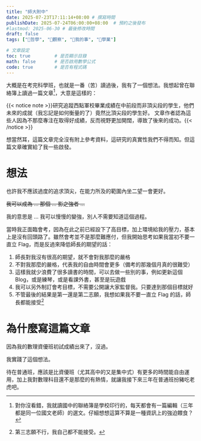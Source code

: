 ```yaml
---
title: "師大附中"
date: 2025-07-23T17:11:14+08:00 # 撰寫時間
publishDate: 2025-07-24T06:00:00+08:00  # 預約之後發布
#lastmod: 2025-06-30 # 最後修改時間
draft: false
tags: ["💭哲學", "🤔觀察", "🐧我的事", "📑學業"]

# 文章設定
toc: true         # 是否顯示目錄
math: false       # 是否啟用數學公式
code: true        # 是否有程式碼
---
```


大概是在考完科學班，也就是一番（苦）讀過後，我有了一個想法。我想起曾在聯絡簿上讀過一篇文章[^1]，大意是這樣的：

{{< notice note >}}研究追蹤西點軍校畢業成績在中前段而非頂尖段的學生，他們未來的成就（我忘記是如何衡量的了）竟然比頂尖段的學生好。
文章作者認為這些人因為不那麼專注在取得好成績，反而視野更加開闊，導致了後來的成功。{{< /notice >}}
[^1]: 對你沒看錯，我就讀國中的聯絡簿是學校印行的，每天都會有一篇編輯（三年都是同一位國文老師）的選文。仔細想想這算不算是一種資訊上的強迫餵食？

想當然耳，這篇文章完全沒有附上參考資料，這研究的真實性我們不得而知。但這篇文章確實給了我一些啟發。

# 想法

也許我不應該過度的追求頂尖，在能力所及的範圍內坐二望一會更好。

~~我可以成為 ... 那個 ... 影之強者 ...~~

我的意思是 ... 我可以慢慢的變強，別人不需要知道這個過程。

當時我正面臨會考，因為在此之前已經設下了高目標，加上環境給我的壓力，基本上是沒有回頭路了。雖然會考並不是那麼難應付，但我開始思考如果我當初不要一直立 Flag，而是反過來降低師長的期望的話：

1. 師長對我沒有很高的期望，就不會對我那麼的嚴格
2. 不對我那麼的嚴格，代表我的自由時間會更多（備考的那幾個月真的很難受）
3. 這樣我就少浪費了很多讀書的時間，可以去做一些別的事，例如更新這個 Blog，或是練琴，或是看課外書，甚至是玩遊戲
4. 我可以另外制訂會考目標，不需要公開讓大家監督我。只要達到那個目標就好
5. 不管最後的結果是第一還是第二志願，我想如果我不要一直立 Flag 的話，師長都能接受[^2]

[^2]: 第三志願不行，我自己都不能接受。
# 為什麼寫這篇文章

因為我的數理資優班初試成績出來了，沒過。

我實踐了這個想法。

待在普通班，應該是比資優班（尤其高中的又是集中式）有更多的時間能自由運用，加上我對數理科目還不是那麼的有熱情，就讓我接下來三年在普通班扮豬吃老虎吧。